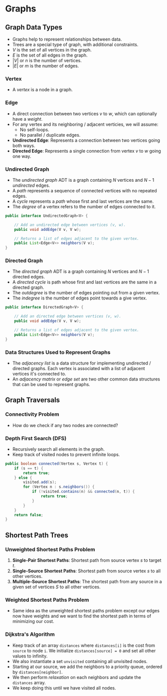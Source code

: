 # Graphs

## Graph Data Types

- Graphs help to represent relationships between data.
- Trees are a special type of graph, with additional constraints.
- $V$ is the set of all vertices in the graph.
- $E$ is the set of all edges in the graph.
- $|V|$ or $n$ is the number of vertices.
- $|E|$ or $m$ is the number of edges.

### Vertex

- A *vertex* is a node in a graph.

### Edge

- A direct connection between two vertices $v$ to $w$, which can optionally have a *weight*.
- For any vertex and its neighboring / adjacent verticies, we will assume:
  - No self-loops.
  - No parallel / duplicate edges.
- **Undirected Edge**: Represents a connection between two vertices going both ways.
- **Directed Edge**: Represents a single connection from vertex $v$ to $w$ going one way.

### Undirected Graph

- The *undirected graph* ADT is a graph containing $N$ vertices and $N - 1$ *undirected* edges.
- A *path* represents a sequence of connected vertices with no repeated edges.
- A *cycle* represents a *path* whose first and last vertices are the same.
- The *degree* of a vertex refers to the number of edges connected to it.

```java
public interface UndirectedGraph<V> {

    // Add an undirected edge between vertices (v, w).
    public void addEdge(V v, V w);

    // Returns a list of edges adjacent to the given vertex.
    public List<Edge<V>> neighbors(V v);
}
```

### Directed Graph

- The *directed graph* ADT is a graph containing $N$ vertices and $N - 1$ directed edges.
- A *directed cycle* is path whose first and last vertices are the same in a directed graph.
- The *outdegree* is the number of edges pointing out from a given vertex.
- The *indegree* is the number of edges point towards a give vertex.

```java
public interface DirectedGraph<V> {

    // Add an directed edge between vertices (v, w).
    public void addEdge(V v, V w);

    // Returns a list of edges adjacent to the given vertex.
    public List<Edge<V>> neighbors(V v);
}
```

### Data Structures Used to Represent Graphs

- The *adjacency list* is a data structure for implementing undirected / directed graphs. Each vertex is associated with a list of adjacent vertices it's connected to.
- An *adjacency matrix* or *edge set* are two other common data structures that can be used to represent graphs.

## Graph Traversals

### Connectivity Problem

- How do we check if any two nodes are connected?

### Depth First Search (DFS)

- Recursively search all elements in the graph.
- Keep track of visited nodes to prevent infinite loops.

```java
public boolean connected(Vertex s, Vertex t) {
    if (s == t) {
        return true;
    } else {
        visited.add(s);
        for (Vertex n : s.neighbors()) {
            if (!visited.contains(n) && connected(n, t)) {
                return true;
            }
        }
    }
    return false;
}
```

## Shortest Path Trees

### Unweighted Shortest Paths Problem

1. **Single-Pair Shortest Paths**: Shortest path from source vertex $s$ to target $t$.
2. **Single-Source Shortest Paths**: Shortest path from source vertex $s$ to all other vertices.
3. **Multiple-Source Shortest Paths**: The shortest path from any source in a given set of vertices $S$ to all other vertices.

### Weighted Shortest Paths Problem

- Same idea as the unweighted shortest paths problem except our edges now have weights and we want to find the shortest path in terms of minimizing our cost.

### Dijkstra's Algorithm

- Keep track of an array `distances` where `distances[i]` is the cost from `source` to node `i`. We initialize `distances[source] = 0` and set all other values to infinity.
- We also instantiate a set `unvisited` containing all unvisited nodes.
- Starting at our source, we add the neighbors to a priority queue, ordered by `distances[neighbor]`.
- We then perform *relaxation* on each neighbors and update the `distances` array.
- We keep doing this until we have visited all nodes.
